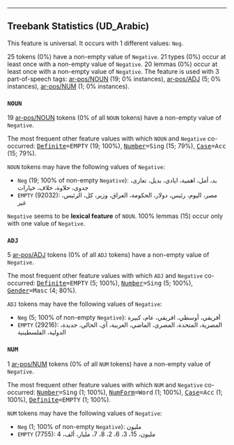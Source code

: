

--------------------------------------------------------------------------------

## Treebank Statistics (UD_Arabic)

This feature is universal.
It occurs with 1 different values: `Neg`.

25 tokens (0%) have a non-empty value of `Negative`.
21 types (0%) occur at least once with a non-empty value of `Negative`.
20 lemmas (0%) occur at least once with a non-empty value of `Negative`.
The feature is used with 3 part-of-speech tags: [ar-pos/NOUN]() (19; 0% instances), [ar-pos/ADJ]() (5; 0% instances), [ar-pos/NUM]() (1; 0% instances).

### `NOUN`

19 [ar-pos/NOUN]() tokens (0% of all `NOUN` tokens) have a non-empty value of `Negative`.

The most frequent other feature values with which `NOUN` and `Negative` co-occurred: <tt><a href="Definite.html">Definite</a>=EMPTY</tt> (19; 100%), <tt><a href="Number.html">Number</a>=Sing</tt> (15; 79%), <tt><a href="Case.html">Case</a>=Acc</tt> (15; 79%).

`NOUN` tokens may have the following values of `Negative`:

* `Neg` (19; 100% of non-empty `Negative`): بد، أمل، اهمية، ايادي، بديل، تعازى، جدوى، حلاوة، خلاف، خيارات
* `EMPTY` (92032): مصر، اليوم، رئيس، دولار، الحكومة، العراق، وزير، كل، الرئيس، غير

`Negative` seems to be **lexical feature** of `NOUN`. 100% lemmas (15) occur only with one value of `Negative`.

### `ADJ`

5 [ar-pos/ADJ]() tokens (0% of all `ADJ` tokens) have a non-empty value of `Negative`.

The most frequent other feature values with which `ADJ` and `Negative` co-occurred: <tt><a href="Definite.html">Definite</a>=EMPTY</tt> (5; 100%), <tt><a href="Number.html">Number</a>=Sing</tt> (5; 100%), <tt><a href="Gender.html">Gender</a>=Masc</tt> (4; 80%).

`ADJ` tokens may have the following values of `Negative`:

* `Neg` (5; 100% of non-empty `Negative`): أفريقي، أوسطي، افريقي، عام، كبيرة
* `EMPTY` (29216): المصرية، المتحدة، المصري، الماضي، العربية، أي، الحالي، جديدة، الدولية، الفلسطينية

### `NUM`

1 [ar-pos/NUM]() tokens (0% of all `NUM` tokens) have a non-empty value of `Negative`.

The most frequent other feature values with which `NUM` and `Negative` co-occurred: <tt><a href="Number.html">Number</a>=Sing</tt> (1; 100%), <tt><a href="NumForm.html">NumForm</a>=Word</tt> (1; 100%), <tt><a href="Case.html">Case</a>=Acc</tt> (1; 100%), <tt><a href="Definite.html">Definite</a>=EMPTY</tt> (1; 100%).

`NUM` tokens may have the following values of `Negative`:

* `Neg` (1; 100% of non-empty `Negative`): مليون
* `EMPTY` (7755): مليون، 15، 3، 6، 2، 8، 7، مليار، ألف، 4


